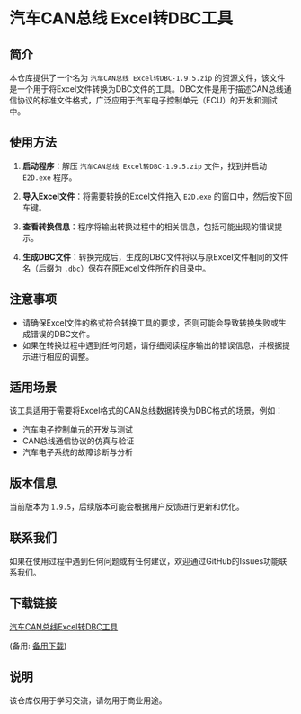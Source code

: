 # 汽车CAN总线 Excel转DBC工具

## 简介

本仓库提供了一个名为 `汽车CAN总线 Excel转DBC-1.9.5.zip` 的资源文件，该文件是一个用于将Excel文件转换为DBC文件的工具。DBC文件是用于描述CAN总线通信协议的标准文件格式，广泛应用于汽车电子控制单元（ECU）的开发和测试中。

## 使用方法

1. **启动程序**：解压 `汽车CAN总线 Excel转DBC-1.9.5.zip` 文件，找到并启动 `E2D.exe` 程序。

2. **导入Excel文件**：将需要转换的Excel文件拖入 `E2D.exe` 的窗口中，然后按下回车键。

3. **查看转换信息**：程序将输出转换过程中的相关信息，包括可能出现的错误提示。

4. **生成DBC文件**：转换完成后，生成的DBC文件将以与原Excel文件相同的文件名（后缀为 `.dbc`）保存在原Excel文件所在的目录中。

## 注意事项

- 请确保Excel文件的格式符合转换工具的要求，否则可能会导致转换失败或生成错误的DBC文件。
- 如果在转换过程中遇到任何问题，请仔细阅读程序输出的错误信息，并根据提示进行相应的调整。

## 适用场景

该工具适用于需要将Excel格式的CAN总线数据转换为DBC格式的场景，例如：

- 汽车电子控制单元的开发与测试
- CAN总线通信协议的仿真与验证
- 汽车电子系统的故障诊断与分析

## 版本信息

当前版本为 `1.9.5`，后续版本可能会根据用户反馈进行更新和优化。

## 联系我们

如果在使用过程中遇到任何问题或有任何建议，欢迎通过GitHub的Issues功能联系我们。

## 下载链接
[汽车CAN总线Excel转DBC工具](https://pan.quark.cn/s/058faebb8244) 

(备用: [备用下载](https://pan.baidu.com/s/1DcKbNcHHUD3cU7v5U5-nOA?pwd=1234))

## 说明

该仓库仅用于学习交流，请勿用于商业用途。
